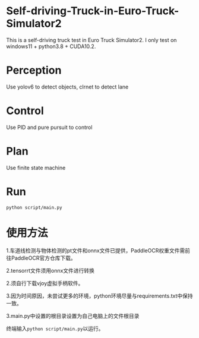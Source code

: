 # Self-driving-Truck-in-Euro-Truck-Simulator2
This is a self-driving truck test in Euro Truck Simulator2. I only test on windows11 + python3.8 + CUDA10.2.

# Perception
Use yolov6 to detect objects, clrnet to detect lane

# Control
Use PID and pure pursuit to control

# Plan
Use finite state machine


# Run
`python script/main.py`

# 使用方法
1.车道线检测与物体检测的pt文件和onnx文件已提供，PaddleOCR权重文件需前往PaddleOCR官方仓库下载。

2.tensorrt文件须用onnx文件进行转换

2.须自行下载vjoy虚拟手柄软件。

3.因为时间原因，未尝试更多的环境，python环境尽量与requirements.txt中保持一致。

3.main.py中设置的根目录设置为自己电脑上的文件根目录

终端输入`python script/main.py`以运行。

